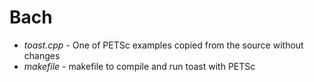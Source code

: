 # Bach

* _toast.cpp_ - One of PETSc examples copied from the source without changes
* _makefile_ - makefile to compile and run toast with PETSc
